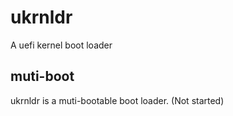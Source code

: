 # ukrnldr
A uefi kernel boot loader

## muti-boot
ukrnldr is a muti-bootable boot loader. (Not started)
